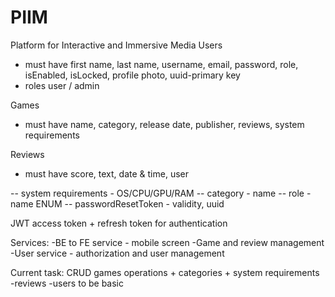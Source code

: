 # PIIM
Platform for Interactive and Immersive Media
Users 
- must have first name, last name, username, email, password, role, isEnabled, isLocked, profile photo, uuid-primary key
- roles user / admin 

Games
- must have name, category, release date, publisher, reviews, system requirements

Reviews
- must have score, text, date & time, user

-- system requirements - OS/CPU/GPU/RAM
-- category - name
-- role - name ENUM 
-- passwordResetToken - validity, uuid

JWT access token + refresh token for authentication

Services:
-BE to FE service - mobile screen
-Game and review management
-User service - authorization and user management

Current task:
CRUD games operations + categories + system requirements
-reviews 
-users to be basic
